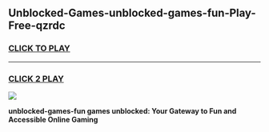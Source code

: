 
## Unblocked-Games-unblocked-games-fun-Play-Free-qzrdc
<h3>
<a href="https://premium76.site?title=unblocked-games-fun&ref=19M">CLICK TO PLAY</a></h3>
<hr>

<h3>
<a href="https://premium76.site?title=unblocked-games-fun&ref=19M">CLICK 2 PLAY</a>
  
</h3>

<a href="https://premium76.site?title=unblocked-games-fun&ref=19M"><img src="https://clearcache.store/games.png"></a>


**unblocked-games-fun games unblocked: Your Gateway to Fun and Accessible Online Gaming**
